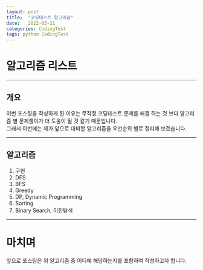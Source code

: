 ```yaml
---
layout: post
title:  "코딩테스트 알고리즘"
date:   2022-03-21
categories: CodingTest
tags: python CodingTest
---
```

# 알고리즘 리스트
---

## 개요

이번 포스팅을 작성하게 된 이유는 무작정 코딩테스트 문제를 해결 하는 것 보다 알고리즘 별 문제풀이가 더 도움이 될 것 같기 때문입니다.  
그래서 이번에는 제가 앞으로 대비할 알고리즘을 우선순위 별로 정리해 보겠습니다.
    
---
    
## 알고리즘

1. 구현  
2. DFS  
3. BFS  
4. Greedy  
5. DP, Dynamic Programming  
6. Sorting  
7. Binary Search, 이진탐색  

---
# 마치며
앞으로 포스팅은 위 알고리즘 중 어디에 해당하는지를 포함하여 작성하고자 합니다.